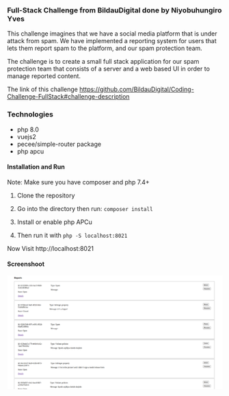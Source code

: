 ### Full-Stack Challenge from BildauDigital done by Niyobuhungiro Yves

This challenge imagines that we have a social media platform that is under attack from spam. We have implemented a reporting system for users that lets them report spam to the platform, and our spam protection team.

The challenge is to create a small full stack application for our spam protection team that consists of a server and a web based UI in order to manage reported content.

The link of this challenge https://github.com/BildauDigital/Coding-Challenge-FullStack#challenge-description

### Technologies

- php 8.0
- vuejs2
- pecee/simple-router package
- php apcu

#### Installation and Run

Note: Make sure you have composer and php 7.4+

1. Clone the repository

2. Go into the directory then run:  `composer install`

3. Install or enable php APCu

3. Then run it with `php -S localhost:8021`

Now Visit http://localhost:8021

#### Screenshoot

![Alt text](docs/image.png)